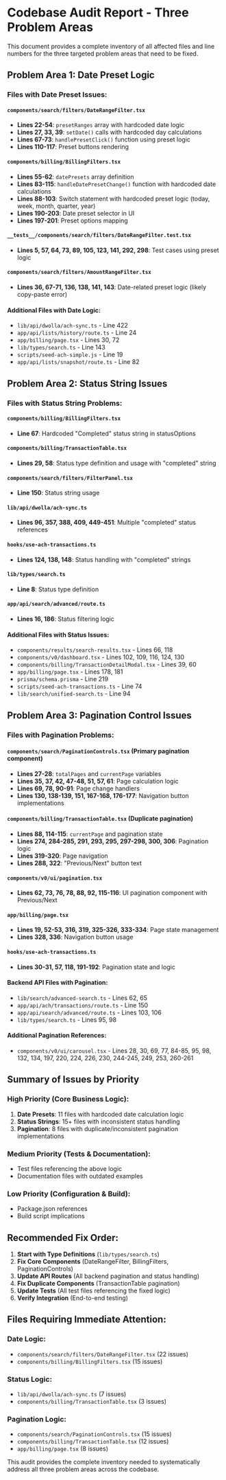 # Codebase Audit Report - Three Problem Areas

This document provides a complete inventory of all affected files and line numbers for the three targeted problem areas that need to be fixed.

## Problem Area 1: Date Preset Logic

### Files with Date Preset Issues:

#### `components/search/filters/DateRangeFilter.tsx`

- **Lines 22-54**: `presetRanges` array with hardcoded date logic
- **Lines 27, 33, 39**: `setDate()` calls with hardcoded day calculations
- **Lines 67-73**: `handlePresetClick()` function using preset logic
- **Lines 110-117**: Preset buttons rendering

#### `components/billing/BillingFilters.tsx`

- **Lines 55-62**: `datePresets` array definition
- **Lines 83-115**: `handleDatePresetChange()` function with hardcoded date calculations
- **Lines 88-103**: Switch statement with hardcoded preset logic (today, week, month, quarter, year)
- **Lines 190-203**: Date preset selector in UI
- **Lines 197-201**: Preset options mapping

#### `__tests__/components/search/filters/DateRangeFilter.test.tsx`

- **Lines 5, 57, 64, 73, 89, 105, 123, 141, 292, 298**: Test cases using preset logic

#### `components/search/filters/AmountRangeFilter.tsx`

- **Lines 36, 67-71, 136, 138, 141, 143**: Date-related preset logic (likely copy-paste error)

#### Additional Files with Date Logic:

- `lib/api/dwolla/ach-sync.ts` - Line 422
- `app/api/lists/history/route.ts` - Line 24
- `app/billing/page.tsx` - Lines 30, 72
- `lib/types/search.ts` - Line 143
- `scripts/seed-ach-simple.js` - Line 19
- `app/api/lists/snapshot/route.ts` - Line 82

## Problem Area 2: Status String Issues

### Files with Status String Problems:

#### `components/billing/BillingFilters.tsx`

- **Line 67**: Hardcoded "Completed" status string in statusOptions

#### `components/billing/TransactionTable.tsx`

- **Lines 29, 58**: Status type definition and usage with "completed" string

#### `components/search/filters/FilterPanel.tsx`

- **Line 150**: Status string usage

#### `lib/api/dwolla/ach-sync.ts`

- **Lines 96, 357, 388, 409, 449-451**: Multiple "completed" status references

#### `hooks/use-ach-transactions.ts`

- **Lines 124, 138, 148**: Status handling with "completed" strings

#### `lib/types/search.ts`

- **Line 8**: Status type definition

#### `app/api/search/advanced/route.ts`

- **Lines 16, 186**: Status filtering logic

#### Additional Files with Status Issues:

- `components/results/search-results.tsx` - Lines 66, 118
- `components/v0/dashboard.tsx` - Lines 102, 109, 116, 124, 130
- `components/billing/TransactionDetailModal.tsx` - Lines 39, 60
- `app/billing/page.tsx` - Lines 178, 181
- `prisma/schema.prisma` - Line 219
- `scripts/seed-ach-transactions.ts` - Line 74
- `lib/search/unified-search.ts` - Line 94

## Problem Area 3: Pagination Control Issues

### Files with Pagination Problems:

#### `components/search/PaginationControls.tsx` (Primary pagination component)

- **Lines 27-28**: `totalPages` and `currentPage` variables
- **Lines 35, 37, 42, 47-48, 51, 57, 61**: Page calculation logic
- **Lines 69, 78, 90-91**: Page change handlers
- **Lines 130, 138-139, 151, 167-168, 176-177**: Navigation button implementations

#### `components/billing/TransactionTable.tsx` (Duplicate pagination)

- **Lines 88, 114-115**: `currentPage` and pagination state
- **Lines 274, 284-285, 291, 293, 295, 297-298, 300, 306**: Pagination logic
- **Lines 319-320**: Page navigation
- **Lines 288, 322**: "Previous/Next" button text

#### `components/v0/ui/pagination.tsx`

- **Lines 62, 73, 76, 78, 88, 92, 115-116**: UI pagination component with Previous/Next

#### `app/billing/page.tsx`

- **Lines 19, 52-53, 316, 319, 325-326, 333-334**: Page state management
- **Lines 328, 336**: Navigation button usage

#### `hooks/use-ach-transactions.ts`

- **Lines 30-31, 57, 118, 191-192**: Pagination state and logic

#### Backend API Files with Pagination:

- `lib/search/advanced-search.ts` - Lines 62, 65
- `app/api/ach/transactions/route.ts` - Line 150
- `app/api/search/advanced/route.ts` - Lines 103, 106
- `lib/types/search.ts` - Lines 95, 98

#### Additional Pagination References:

- `components/v0/ui/carousel.tsx` - Lines 28, 30, 69, 77, 84-85, 95, 98, 132, 134, 197, 220, 224, 226, 230, 244-245, 249, 253, 260-261

## Summary of Issues by Priority

### High Priority (Core Business Logic):

1. **Date Presets**: 11 files with hardcoded date calculation logic
2. **Status Strings**: 15+ files with inconsistent status handling
3. **Pagination**: 8 files with duplicate/inconsistent pagination implementations

### Medium Priority (Tests & Documentation):

- Test files referencing the above logic
- Documentation files with outdated examples

### Low Priority (Configuration & Build):

- Package.json references
- Build script implications

## Recommended Fix Order:

1. **Start with Type Definitions** (`lib/types/search.ts`)
2. **Fix Core Components** (DateRangeFilter, BillingFilters, PaginationControls)
3. **Update API Routes** (All backend pagination and status handling)
4. **Fix Duplicate Components** (TransactionTable pagination)
5. **Update Tests** (All test files referencing the fixed logic)
6. **Verify Integration** (End-to-end testing)

## Files Requiring Immediate Attention:

### Date Logic:

- `components/search/filters/DateRangeFilter.tsx` (22 issues)
- `components/billing/BillingFilters.tsx` (15 issues)

### Status Logic:

- `lib/api/dwolla/ach-sync.ts` (7 issues)
- `components/billing/TransactionTable.tsx` (3 issues)

### Pagination Logic:

- `components/search/PaginationControls.tsx` (15 issues)
- `components/billing/TransactionTable.tsx` (12 issues)
- `app/billing/page.tsx` (8 issues)

This audit provides the complete inventory needed to systematically address all three problem areas across the codebase.
